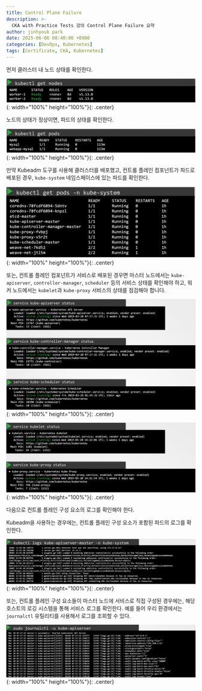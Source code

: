 ```yaml
---
title: Control Plane Failure
description: >-
  CKA with Practice Tests 강의 Control Plane Failure 요약
author: jinhyouk park
date: 2025-06-06 08:40:00 +0900
categories: [DevOps, Kubernetes]
tags: [Certificate, CKA, Kubernetes]
---
```



먼저 클러스터 내 노드 상태를 확인한다.

![img](../assets/img/posts/2025-06-06-control-plane-failure-failure/1.png){: width="100%" height="100%"}{: .center}

노드의 상태가 정상이면, 파드의 상태를 확인한다.

![img](../assets/img/posts/2025-06-06-control-plane-failure-failure/2.png){: width="100%" height="100%"}{: .center}

만약 Kubeadm 도구를 사용해 클러스터를 배포했고, 컨트롤 플레인 컴포넌트가 파드로 배포된 경우, `kube-system` 네임스페이스에 있는 파드를 확인한다.

![img](../assets/img/posts/2025-06-06-control-plane-failure-failure/3.png){: width="100%" height="100%"}{: .center}

또는, 컨트롤 플레인 컴포넌트가 서비스로 배포된 경우면 마스터 노드에서는 `kube-apiserver`, `controller-manager`, `scheduler` 등의 서비스 상태를 확인해야 하고,
워커 노드에서는 `kubelet`과 `kube-proxy` 서비스의 상태를 점검해야 합니다.

![img](../assets/img/posts/2025-06-06-control-plane-failure-failure/4.png){: width="100%" height="100%"}{: .center}

![img](../assets/img/posts/2025-06-06-control-plane-failure-failure/5.png){: width="100%" height="100%"}{: .center}

다음으로 컨트롤 플레인 구성 요소의 로그를 확인해야 한다.

Kubeadm을 사용하는 경우에는, 컨트롤 플레인 구성 요소가 포함된 파드의 로그를 확인한다.

![img](../assets/img/posts/2025-06-06-control-plane-failure-failure/6.png){: width="100%" height="100%"}{: .center}

또는, 컨트롤 플레인 구성 요소들이 마스터 노드에 서비스로 직접 구성된 경우에는, 해당 호스트의 로깅 시스템을 통해 서비스 로그를 확인한다.
예를 들어 우리 환경에서는 `journalctl` 유틸리티를 사용해서 로그를 조회할 수 있다.

![img](../assets/img/posts/2025-06-06-control-plane-failure-failure/7.png){: width="100%" height="100%"}{: .center}